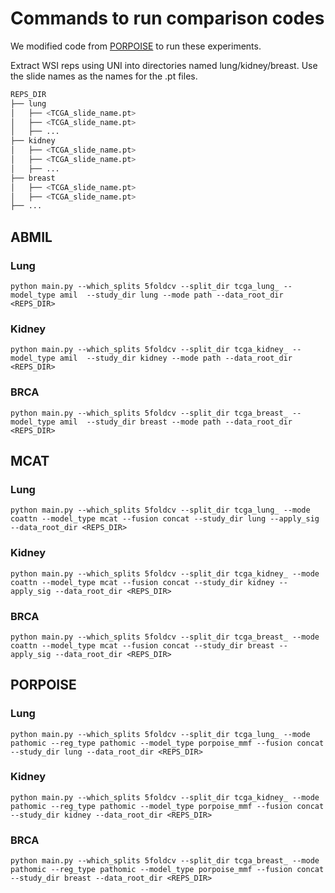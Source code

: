 # Commands to run comparison codes

We modified code from [PORPOISE](https://github.com/mahmoodlab/PORPOISE) to run these experiments.

Extract WSI reps using UNI into directories named lung/kidney/breast. Use the slide names as the names for the .pt files.

```bash
REPS_DIR
├── lung
│   ├── <TCGA_slide_name.pt>
│   ├── <TCGA_slide_name.pt>
│   ├── ...
├── kidney
│   ├── <TCGA_slide_name.pt>
│   ├── <TCGA_slide_name.pt>
│   ├── ...
├── breast
│   ├── <TCGA_slide_name.pt>
│   ├── <TCGA_slide_name.pt>
├── ...
```

## ABMIL
### Lung
```
python main.py --which_splits 5foldcv --split_dir tcga_lung_ --model_type amil  --study_dir lung --mode path --data_root_dir <REPS_DIR>
```
### Kidney
```
python main.py --which_splits 5foldcv --split_dir tcga_kidney_ --model_type amil  --study_dir kidney --mode path --data_root_dir <REPS_DIR>
```
### BRCA
```
python main.py --which_splits 5foldcv --split_dir tcga_breast_ --model_type amil  --study_dir breast --mode path --data_root_dir <REPS_DIR>
```


## MCAT
### Lung
```
python main.py --which_splits 5foldcv --split_dir tcga_lung_ --mode coattn --model_type mcat --fusion concat --study_dir lung --apply_sig --data_root_dir <REPS_DIR>
```
### Kidney
```
python main.py --which_splits 5foldcv --split_dir tcga_kidney_ --mode coattn --model_type mcat --fusion concat --study_dir kidney --apply_sig --data_root_dir <REPS_DIR>
```
### BRCA
```
python main.py --which_splits 5foldcv --split_dir tcga_breast_ --mode coattn --model_type mcat --fusion concat --study_dir breast --apply_sig --data_root_dir <REPS_DIR>
```


## PORPOISE
### Lung
```
python main.py --which_splits 5foldcv --split_dir tcga_lung_ --mode pathomic --reg_type pathomic --model_type porpoise_mmf --fusion concat --study_dir lung --data_root_dir <REPS_DIR>
```
### Kidney
```
python main.py --which_splits 5foldcv --split_dir tcga_kidney_ --mode pathomic --reg_type pathomic --model_type porpoise_mmf --fusion concat --study_dir kidney --data_root_dir <REPS_DIR>
```
### BRCA
```
python main.py --which_splits 5foldcv --split_dir tcga_breast_ --mode pathomic --reg_type pathomic --model_type porpoise_mmf --fusion concat --study_dir breast --data_root_dir <REPS_DIR>
```